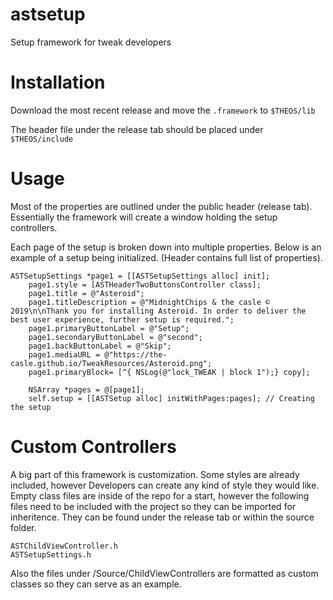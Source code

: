# astsetup
Setup framework for tweak developers

# Installation
Download the most recent release and move the `.framework` to `$THEOS/lib`

The header file under the release tab should be placed under `$THEOS/include`

# Usage
Most of the properties are outlined under the public header (release tab). Essentially the framework will create a window holding the setup controllers.

Each page of the setup is broken down into multiple properties. Below is an example of a setup being initialized. (Header contains full list of properties).

```objc
ASTSetupSettings *page1 = [[ASTSetupSettings alloc] init];
    page1.style = [ASTHeaderTwoButtonsController class];
    page1.title = @"Asteroid";
    page1.titleDescription = @"MidnightChips & the casle © 2019\n\nThank you for installing Asteroid. In order to deliver the best user experience, further setup is required.";
    page1.primaryButtonLabel = @"Setup";
    page1.secondaryButtonLabel = @"second";
    page1.backButtonLabel = @"Skip";
    page1.mediaURL = @"https://the-casle.github.io/TweakResources/Asteroid.png";
    page1.primaryBlock= [^{ NSLog(@"lock_TWEAK | block 1");} copy];
    
    NSArray *pages = @[page1];
    self.setup = [[ASTSetup alloc] initWithPages:pages]; // Creating the setup
```

# Custom Controllers
A big part of this framework is customization. Some styles are already included, however Developers can create any kind of style they would like. 
Empty class files are inside of the repo for a start, however the following files need to be included with the project so they can be imported for inheritence. They can be found under the release tab or within the source folder.
```objc
ASTChildViewController.h
ASTSetupSettings.h
```
Also the files under /Source/ChildViewControllers are formatted as custom classes so they can serve as an example.
